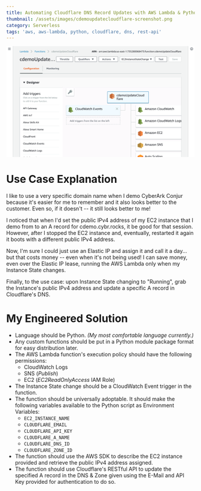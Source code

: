 ```yaml
---
title: Automating Cloudflare DNS Record Updates with AWS Lambda & Python
thumbnail: /assets/images/cdemoupdatecloudflare-screenshot.png
category: Serverless
tags: 'aws, aws-lambda, python, cloudflare, dns, rest-api'
---
```

![AWS Lambda Function](/assets/images/cdemoupdatecloudflare-screenshot.png)

# Use Case Explanation

I like to use a very specific domain name when I demo CyberArk Conjur because it's easier for me to remember and it also looks better to the customer.  Even so, if it doesn't -- it still looks better to me!

I noticed that when I'd set the public IPv4 address of my EC2 instance that I demo from to an A record for cdemo.cybr.rocks, it be good for that session.  However, after I stopped the EC2 instance and, eventually, restarted it again it boots with a different public IPv4 address.

Now, I'm sure I could just use an Elastic IP and assign it and call it a day... but that costs money -- even when it's not being used!  I can save money, even over the Elastic IP lease, running the AWS Lambda only when my Instance State changes.

Finally, to the use case: upon Instance State changing to "Running", grab the Instance's public IPv4 address and update a specific A record in Cloudflare's DNS.  

# My Engineered Solution

* Language should be Python. _(My most comfortable language currently.)_
* Any custom functions should be put in a Python module package format for easy distribution later.
* The AWS Lambda function's execution policy should have the following permissions:
  * CloudWatch Logs
  * SNS (_Publish_)
  * EC2 (_EC2ReadOnlyAccess_ IAM Role)
* The Instance State change should be a CloudWatch Event trigger in the function.
* The function should be universally adoptable.  It should make the following variables available to the Python script as Environment Variables:
  * `EC2_INSTANCE_NAME`
  * `CLOUDFLARE_EMAIL`
  * `CLOUDFLARE_API_KEY`
  * `CLOUDFLARE_A_NAME`
  * `CLOUDFLARE_DNS_ID`
  * `CLOUDFLARE_ZONE_ID`
* The function should use the AWS SDK to describe the EC2 instance provided and retrieve the public IPv4 address assigned.
* The function should use Cloudflare's RESTful API to update the specified A record in the DNS & Zone given using the E-Mail and API Key provided for authentication to do so.
